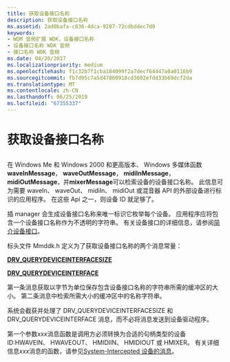 ```yaml
---
title: 获取设备接口名称
description: 获取设备接口名称
ms.assetid: 2ad0bafa-c836-4dca-9287-72cdbddec7d0
keywords:
- WDM 音频扩展 WDK，设备接口名称
- 设备接口名称 WDK 音频
- 接口名称 WDK 音频
ms.date: 04/20/2017
ms.localizationpriority: medium
ms.openlocfilehash: f1c32b7f1cba184099f2a7decf64447a0a0116b9
ms.sourcegitcommit: fb7d95c7a5d47860918cd3602efdd33b69dcf2da
ms.translationtype: MT
ms.contentlocale: zh-CN
ms.lasthandoff: 06/25/2019
ms.locfileid: "67355337"
---
```

# <a name="obtaining-a-device-interface-name"></a>获取设备接口名称


## <span id="obtaining_a_device_interface_name"></span><span id="OBTAINING_A_DEVICE_INTERFACE_NAME"></span>


在 Windows Me 和 Windows 2000 和更高版本、 Windows 多媒体函数**waveInMessage**， **waveOutMessage**， **midiInMessage**， **midiOutMessage**，并**mixerMessage**可以检索设备的设备接口名称。 此信息可为需要 waveIn、 waveOut、 midiIn、 midiOut 或混音器 API 的外部设备进行标识的应用程序。 在这些 Api 之一，则设备 ID 就足够了。

插 manager 会生成设备接口名称来唯一标识它枚举每个设备。 应用程序应将包含一个设备接口名称作为不透明的字符串。 有关设备接口的详细信息，请参阅[简介设备接口](https://docs.microsoft.com/windows-hardware/drivers/install/overview-of-device-interface-classes)。

标头文件 Mmddk.h 定义为了获取设备接口名称的两个消息常量：

[**DRV\_QUERYDEVICEINTERFACESIZE**](https://docs.microsoft.com/previous-versions/windows/hardware/drivers/ff536364(v=vs.85))

[**DRV\_QUERYDEVICEINTERFACE**](https://docs.microsoft.com/previous-versions/windows/hardware/drivers/ff536363(v=vs.85))

第一条消息获取以字节为单位保存包含设备接口名称的字符串所需的缓冲区的大小。 第二条消息中检索所需大小的缓冲区中的名称字符串。

系统会截获并处理了 DRV\_QUERYDEVICEINTERFACESIZE 和 DRV\_QUERYDEVICEINTERFACE 消息，而不必将消息发送到设备驱动程序。

第一个参数*xxx*消息函数是调用方必须转换为合适的句柄类型的设备 ID:HWAVEIN、 HWAVEOUT、 HMIDIIN、 HMIDIOUT 或 HMIXER。 有关详细信息*xxx*消息的函数，请参见[System-Intercepted 设备的消息](system-intercepted-device-messages.md)。

 

 




